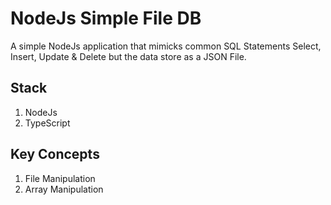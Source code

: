 # NodeJs Simple File DB

A simple NodeJs application that mimicks common SQL Statements Select, Insert, Update & Delete but the data store as a JSON File. 

## Stack

1. NodeJs
2. TypeScript

## Key Concepts

1. File Manipulation
2. Array Manipulation


